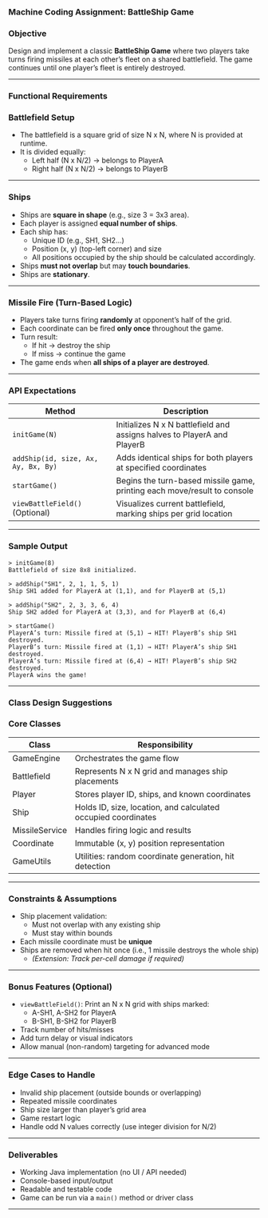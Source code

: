 ### Machine Coding Assignment: BattleShip Game

### Objective

Design and implement a classic **BattleShip Game** where two players take turns firing missiles at each other’s fleet on a shared battlefield. The game continues until one player’s fleet is entirely destroyed.

---

### Functional Requirements

### Battlefield Setup

- The battlefield is a square grid of size N x N, where N is provided at runtime.
- It is divided equally:
    - Left half (N x N/2) → belongs to PlayerA
    - Right half (N x N/2) → belongs to PlayerB

---

### Ships

- Ships are **square in shape** (e.g., size 3 = 3x3 area).
- Each player is assigned **equal number of ships**.
- Each ship has:
    - Unique ID (e.g., SH1, SH2…)
    - Position (x, y) (top-left corner) and size
    - All positions occupied by the ship should be calculated accordingly.
- Ships **must not overlap** but may **touch boundaries**.
- Ships are **stationary**.

---

### Missile Fire (Turn-Based Logic)

- Players take turns firing **randomly** at opponent’s half of the grid.
- Each coordinate can be fired **only once** throughout the game.
- Turn result:
    - If hit → destroy the ship
    - If miss → continue the game
- The game ends when **all ships of a player are destroyed**.

---

### API Expectations

| Method | Description |
| --- | --- |
| `initGame(N)` | Initializes N x N battlefield and assigns halves to PlayerA and PlayerB |
| `addShip(id, size, Ax, Ay, Bx, By)` | Adds identical ships for both players at specified coordinates |
| `startGame()` | Begins the turn-based missile game, printing each move/result to console |
| `viewBattleField()` (Optional) | Visualizes current battlefield, marking ships per grid location |

---

### Sample Output

```
> initGame(8)
Battlefield of size 8x8 initialized.

> addShip("SH1", 2, 1, 1, 5, 1)
Ship SH1 added for PlayerA at (1,1), and for PlayerB at (5,1)

> addShip("SH2", 2, 3, 3, 6, 4)
Ship SH2 added for PlayerA at (3,3), and for PlayerB at (6,4)

> startGame()
PlayerA’s turn: Missile fired at (5,1) → HIT! PlayerB’s ship SH1 destroyed.
PlayerB’s turn: Missile fired at (1,1) → HIT! PlayerA’s ship SH1 destroyed.
PlayerA’s turn: Missile fired at (6,4) → HIT! PlayerB’s ship SH2 destroyed.
PlayerA wins the game!

```

---

### Class Design Suggestions

### Core Classes

| Class | Responsibility |
| --- | --- |
| GameEngine | Orchestrates the game flow |
| Battlefield | Represents N x N grid and manages ship placements |
| Player | Stores player ID, ships, and known coordinates |
| Ship | Holds ID, size, location, and calculated occupied coordinates |
| MissileService | Handles firing logic and results |
| Coordinate | Immutable (x, y) position representation |
| GameUtils | Utilities: random coordinate generation, hit detection |

---

### Constraints & Assumptions

- Ship placement validation:
    - Must not overlap with any existing ship
    - Must stay within bounds
- Each missile coordinate must be **unique**
- Ships are removed when hit once (i.e., 1 missile destroys the whole ship)
    - *(Extension: Track per-cell damage if required)*

---

### Bonus Features (Optional)

- `viewBattleField()`: Print an N x N grid with ships marked:
    - A-SH1, A-SH2 for PlayerA
    - B-SH1, B-SH2 for PlayerB
- Track number of hits/misses
- Add turn delay or visual indicators
- Allow manual (non-random) targeting for advanced mode

---

### Edge Cases to Handle

- Invalid ship placement (outside bounds or overlapping)
- Repeated missile coordinates
- Ship size larger than player’s grid area
- Game restart logic
- Handle odd N values correctly (use integer division for N/2)

---

### Deliverables

- Working Java implementation (no UI / API needed)
- Console-based input/output
- Readable and testable code
- Game can be run via a `main()` method or driver class

---

